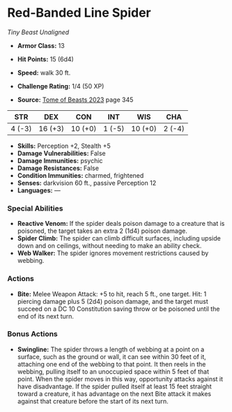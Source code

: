 # Red-Banded Line Spider

*Tiny* *Beast* *Unaligned*

- **Armor Class:** 13
- **Hit Points:** 15 (6d4)
- **Speed:** walk 30 ft.

- **Challenge Rating:** 1/4 (50 XP)
- **Source:** [Tome of Beasts 2023](https://koboldpress.com/kpstore/product/tome-of-beasts-1-2023-edition/) page 345

| STR | DEX | CON | INT | WIS | CHA |
| --- | --- | --- | --- | --- | --- |
| 4 (-3) | 16 (+3) | 10 (+0) | 1 (-5) | 10 (+0) | 2 (-4) |

- **Skills:** Perception +2, Stealth +5
- **Damage Vulnerabilities:** False
- **Damage Immunities:** psychic
- **Damage Resistances:** False
- **Condition Immunities:** charmed, frightened
- **Senses:** darkvision 60 ft., passive Perception 12
- **Languages:** —

### Special Abilities

- **Reactive Venom:** If the spider deals poison damage to a creature that is poisoned, the target takes an extra 2 (1d4) poison damage.
- **Spider Climb:** The spider can climb difficult surfaces, including upside down and on ceilings, without needing to make an ability check.
- **Web Walker:** The spider ignores movement restrictions caused by webbing.

### Actions

- **Bite:** Melee Weapon Attack: +5 to hit, reach 5 ft., one target. Hit: 1 piercing damage plus 5 (2d4) poison damage, and the target must succeed on a DC 10 Constitution saving throw or be poisoned until the end of its next turn.

### Bonus Actions

- **Swingline:** The spider throws a length of webbing at a point on a surface, such as the ground or wall, it can see within 30 feet of it, attaching one end of the webbing to that point. It then reels in the webbing, pulling itself to an unoccupied space within 5 feet of that point. When the spider moves in this way, opportunity attacks against it have disadvantage. If the spider pulled itself at least 15 feet straight toward a creature, it has advantage on the next Bite attack it makes against that creature before the start of its next turn.
